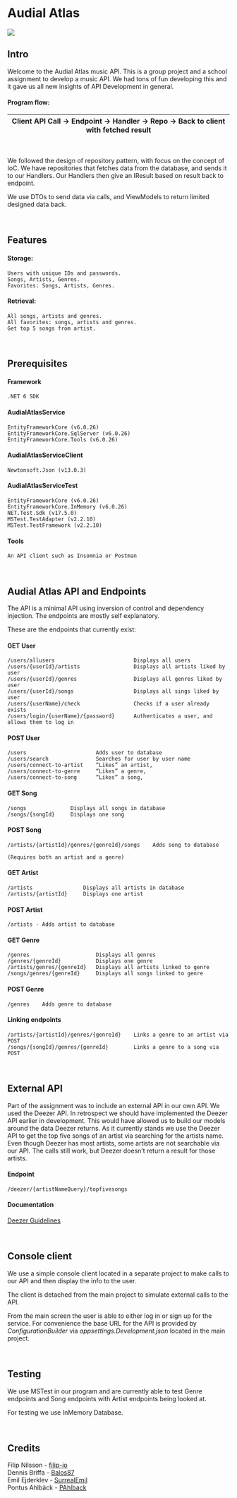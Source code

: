 # Audial Atlas

<img src="/AudialAtlasService/Images/audial_atlas_logo.jpg">




## Intro

Welcome to the Audial Atlas music API. This is a group project and a school assignment to develop a music API. We had tons of fun developing this and it gave us all new insights of API Development in general.

#### Program flow:
| Client API Call → Endpoint → Handler → Repo → Back to client with fetched result |
|----------------------------------------------------------------------------------|

<br>

We followed the design of repository pattern, with focus on the concept of IoC. We have repositories that fetches data from the database, and sends it to our Handlers. Our Handlers then give an IResult based on result back to endpoint.

We use DTOs to send data via calls, and ViewModels to return limited designed data back.

<br>

## Features

#### Storage: 

    Users with unique IDs and passwords.
    Songs, Artists, Genres.
    Favorites: Songs, Artists, Genres.


#### Retrieval:

    All songs, artists and genres.
    All favorites: songs, artists and genres.
    Get top 5 songs from artist.


<br>


## Prerequisites

#### Framework
    .NET 6 SDK

#### AudialAtlasService

    EntityFrameworkCore (v6.0.26)
    EntityFrameworkCore.SqlServer (v6.0.26)
    EntityFrameworkCore.Tools (v6.0.26)
    
#### AudialAtlasServiceClient
    Newtonsoft.Json (v13.0.3)
    
#### AudialAtlasServiceTest

    EntityFrameworkCore (v6.0.26)
    EntityFrameworkCore.InMemory (v6.0.26)
    NET.Test.Sdk (v17.5.0)
    MSTest.TestAdapter (v2.2.10)
    MSTest.TestFramework (v2.2.10)

#### Tools
    An API client such as Insomnia or Postman

<br>


## Audial Atlas API and Endpoints

The API is a minimal API using inversion of control and dependency injection. The endpoints are mostly self explanatory. 

These are the endpoints that currently exist:

#### GET User

    /users/allusers                         Displays all users
    /users/{userId}/artists                 Displays all artists liked by user
    /users/{userId}/genres                  Displays all genres liked by user
    /users/{userId}/songs                   Displays all sings liked by user
    /users/{userName}/check                 Checks if a user already exists
    /users/login/{userName}/{password}      Authenticates a user, and allows them to log in


#### POST User

    /users                      Adds user to database
    /users/search               Searches for user by user name
    /users/connect-to-artist    “Likes” an artist,
    /users/connect-to-genre     “Likes” a genre,
    /users/connect-to-song      “Likes” a song,


#### GET Song

    /songs              Displays all songs in database
    /songs/{songId}     Displays one song


#### POST Song

    /artists/{artistId}/genres/{genreId}/songs    Adds song to database
    
    (Requires both an artist and a genre)


#### GET Artist

    /artists                Displays all artists in database
    /artists/{artistId}     Displays one artist


#### POST Artist

    /artists - Adds artist to database
    
    
#### GET Genre

    /genres                     Displays all genres
    /genres/{genreId}           Displays one genre
    /artists/genres/{genreId}   Displays all artists linked to genre
    /songs/genres/{genreId}     Displays all songs linked to genre


#### POST Genre

    /genres    Adds genre to database


#### Linking endpoints

    /artists/{artistId}/genres/{genreId}    Links a genre to an artist via POST
    /songs/{songId}/genres/{genreId}        Links a genre to a song via POST


<br>


## External API

Part of the assignment was to include an external API in our own API. We used the Deezer API. In retrospect we should have implemented the Deezer API earlier in development. This would have allowed us to build our models around the data Deezer returns. As it currently stands we use the Deezer API to get the top five songs of an artist via searching for the artists name. Even though Deezer has most artists, some artists are not searchable via our API. The calls still work, but Deezer doesn’t return a result for those artists. 

#### Endpoint

    /deezer/{artistNameQuery}/topfivesongs


#### Documentation

[Deezer Guidelines](https://developers.deezer.com/guidelines/getting_started )


<br>


## Console client

We use a simple console client located in a separate project to make calls to our API and then display the info to the user. 

The client is detached from the main project to simulate external calls to the API. 

From the main screen the user is able to either log in or sign up for the service. For convenience the base URL for the API is provided by <i>ConfigurationBuilder</i> via <i>appsettings.Development.json</i> located in the main project.


<br>


## Testing

We use MSTest in our program and are currently able to test Genre endpoints and Song endpoints with Artist endpoints being looked at.

For testing we use InMemory Database.


<br>


## Credits

Filip Nilsson - [filip-io](https://github.com/filip-io)
<br>Dennis Briffa - [Balos87](https://github.com/Balos87)
<br>Emil Ejderklev - [SurrealEmil](https://github.com/SurrealEmil)
<br>Pontus Ahlbäck - [PAhlback](https://github.com/PAhlback)
